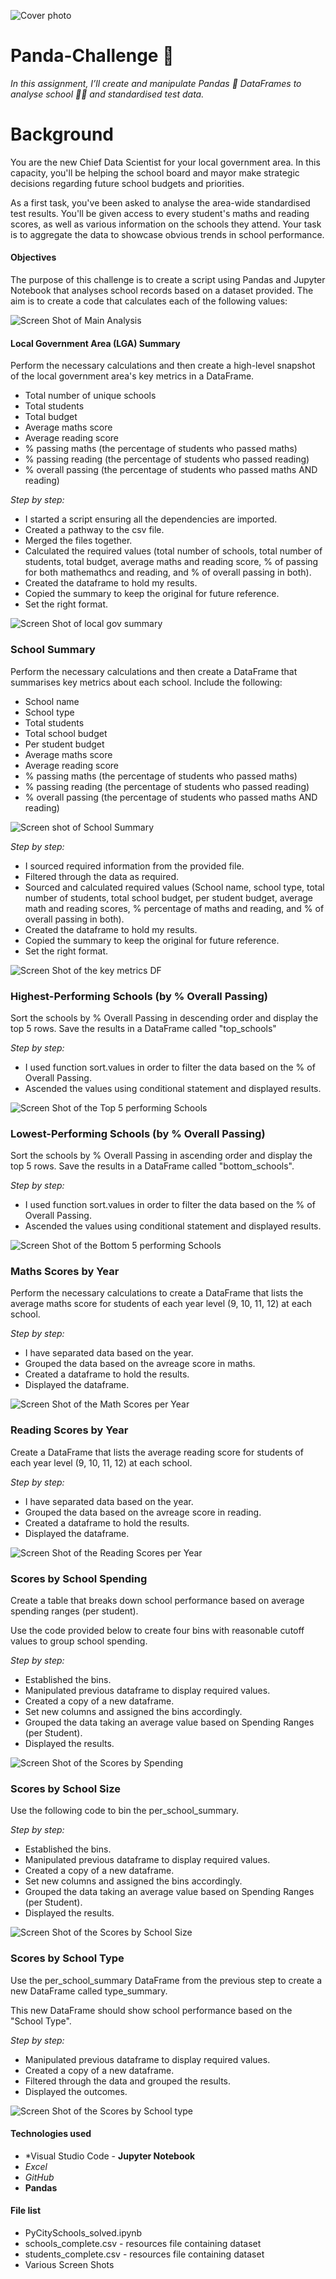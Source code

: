 ![Cover photo](screen%20shoots/education.png)

# Panda-Challenge :panda_face:
*In this assignment, I’ll create and manipulate Pandas :panda_face: DataFrames to analyse school :student: and standardised test data.*
# Background
You are the new Chief Data Scientist for your local government area. In this capacity, you'll be helping the school board and mayor make strategic decisions regarding future school budgets and priorities.

As a first task, you've been asked to analyse the area-wide standardised test results. You'll be given access to every student's maths and reading scores, as well as various information on the schools they attend. Your task is to aggregate the data to showcase obvious trends in school performance.
#### Objectives
The purpose of this challenge is to create a script using Pandas and Jupyter Notebook that analyses school records based on a dataset provided. The aim is to create a code that calculates each of the following values:

![Screen Shot of Main Analysis](screen%20shoots/firstanalysis.png)
#### Local Government Area (LGA) Summary
Perform the necessary calculations and then create a high-level snapshot of the local government area's key metrics in a DataFrame.

* Total number of unique schools
* Total students
* Total budget
* Average maths score
* Average reading score
* % passing maths (the percentage of students who passed maths)
* % passing reading (the percentage of students who passed reading)
* % overall passing (the percentage of students who passed maths AND reading)

*Step by step:*
* I started a script ensuring all the dependencies are imported.
* Created a pathway to the csv file.
* Merged the files together.
* Calculated the required values (total number of schools, total number of students, total budget, average maths and reading score, % of passing for both mathemathcs and reading, and % of overall passing in both).
* Created the dataframe to hold my results.
* Copied the summary to keep the original for future reference.
* Set the right format.

![Screen Shot of local gov summary](screen%20shoots/localgovsummary.png)

### School Summary
Perform the necessary calculations and then create a DataFrame that summarises key metrics about each school.
Include the following:

* School name
* School type
* Total students
* Total school budget
* Per student budget
* Average maths score
* Average reading score
* % passing maths (the percentage of students who passed maths)
* % passing reading (the percentage of students who passed reading)
* % overall passing (the percentage of students who passed maths AND reading)

![Screen shot of School Summary](screen%20shoots/schoolsummary.png)


*Step by step:*
* I sourced required information from the provided file.
* Filtered through the data as required.
* Sourced and calculated required values (School name, school type, total number of students, total school budget, per student budget, average math and reading scores, % percentage of maths and reading, and % of overall passing in both).
* Created the dataframe to hold my results.
* Copied the summary to keep the original for future reference.
* Set the right format.

![Screen Shot of the key metrics DF](screen%20shoots/bigdataframe.png)

### Highest-Performing Schools (by % Overall Passing)
Sort the schools by % Overall Passing in descending order and display the top 5 rows.
Save the results in a DataFrame called "top_schools"

*Step by step:*
* I used function sort.values in order to filter the data based on the % of Overall Passing.
* Ascended the values using conditional statement and displayed results.

![Screen Shot of the Top 5 performing Schools](screen%20shoots/hps.png)

### Lowest-Performing Schools (by % Overall Passing)
Sort the schools by % Overall Passing in ascending order and display the top 5 rows.
Save the results in a DataFrame called "bottom_schools".

*Step by step:*
* I used function sort.values in order to filter the data based on the % of Overall Passing.
* Ascended the values using conditional statement and displayed results.

![Screen Shot of the Bottom 5 performing Schools](screen%20shoots/lps.png)

### Maths Scores by Year
Perform the necessary calculations to create a DataFrame that lists the average maths score for students of each year level (9, 10, 11, 12) at each school.

*Step by step:*
* I have separated data based on the year.
* Grouped the data based on the avreage score in maths.
* Created a dataframe to hold the results.
* Displayed the dataframe.

![Screen Shot of the Math Scores per Year](screen%20shoots/msby.png)

### Reading Scores by Year
Create a DataFrame that lists the average reading score for students of each year level (9, 10, 11, 12) at each school.

*Step by step:*
* I have separated data based on the year.
* Grouped the data based on the avreage score in reading.
* Created a dataframe to hold the results.
* Displayed the dataframe.

![Screen Shot of the Reading Scores per Year](screen%20shoots/rsby.png)

### Scores by School Spending
Create a table that breaks down school performance based on average spending ranges (per student).

Use the code provided below to create four bins with reasonable cutoff values to group school spending.

*Step by step:*
* Established the bins.
* Manipulated previous dataframe to display required values. 
* Created a copy of a new dataframe.
* Set new columns and assigned the bins accordingly.
* Grouped the data taking an average value based on Spending Ranges (per Student).
* Displayed the results.

![Screen Shot of the Scores by Spending](screen%20shoots/schoolsbyspending.png)

### Scores by School Size
Use the following code to bin the per_school_summary.

*Step by step:*
* Established the bins.
* Manipulated previous dataframe to display required values. 
* Created a copy of a new dataframe.
* Set new columns and assigned the bins accordingly.
* Grouped the data taking an average value based on Spending Ranges (per Student).
* Displayed the results.

![Screen Shot of the Scores by School Size](screen%20shoots/sbs.png)

### Scores by School Type
Use the per_school_summary DataFrame from the previous step to create a new DataFrame called type_summary.

This new DataFrame should show school performance based on the "School Type".

*Step by step:*
* Manipulated previous dataframe to display required values. 
* Created a copy of a new dataframe.
* Filtered through the data and grouped the results.
* Displayed the outcomes.

![Screen Shot of the Scores by School type](screen%20shoots/sbst.png)


#### Technologies used
* *Visual Studio Code - **Jupyter Notebook**
* *Excel* 
* *GitHub* 
* **Pandas**


#### File list
* PyCitySchools_solved.ipynb
* schools_complete.csv - resources file containing dataset
* students_complete.csv - resources file containing dataset
* Various Screen Shots

